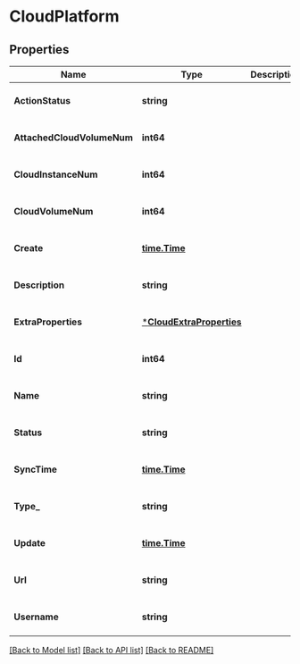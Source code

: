 # CloudPlatform

## Properties
Name | Type | Description | Notes
------------ | ------------- | ------------- | -------------
**ActionStatus** | **string** |  | [optional] [default to null]
**AttachedCloudVolumeNum** | **int64** |  | [optional] [default to null]
**CloudInstanceNum** | **int64** |  | [optional] [default to null]
**CloudVolumeNum** | **int64** |  | [optional] [default to null]
**Create** | [**time.Time**](time.Time.md) |  | [optional] [default to null]
**Description** | **string** |  | [optional] [default to null]
**ExtraProperties** | [***CloudExtraProperties**](CloudExtraProperties.md) |  | [optional] [default to null]
**Id** | **int64** |  | [optional] [default to null]
**Name** | **string** |  | [optional] [default to null]
**Status** | **string** |  | [optional] [default to null]
**SyncTime** | [**time.Time**](time.Time.md) |  | [optional] [default to null]
**Type_** | **string** |  | [optional] [default to null]
**Update** | [**time.Time**](time.Time.md) |  | [optional] [default to null]
**Url** | **string** |  | [optional] [default to null]
**Username** | **string** |  | [optional] [default to null]

[[Back to Model list]](../README.md#documentation-for-models) [[Back to API list]](../README.md#documentation-for-api-endpoints) [[Back to README]](../README.md)


